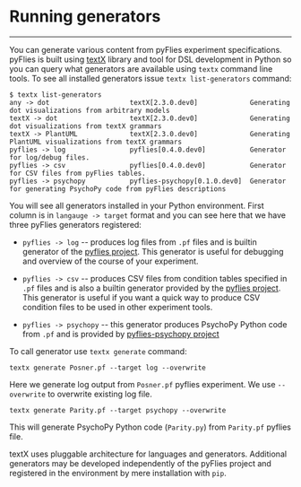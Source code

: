 # Running generators

---

You can generate various content from pyFlies experiment specifications. pyFlies
is built using [textX](https://github.com/textX/textX) library and tool for DSL
development in Python so you can query what generators are available using
`textx` command line tools. To see all installed generators issue `textx
list-generators` command:

    $ textx list-generators                   
    any -> dot                    textX[2.3.0.dev0]             Generating dot visualizations from arbitrary models
    textX -> dot                  textX[2.3.0.dev0]             Generating dot visualizations from textX grammars
    textX -> PlantUML             textX[2.3.0.dev0]             Generating PlantUML visualizations from textX grammars
    pyflies -> log                pyflies[0.4.0.dev0]           Generator for log/debug files.
    pyflies -> csv                pyflies[0.4.0.dev0]           Generator for CSV files from pyFlies tables.
    pyflies -> psychopy           pyflies-psychopy[0.1.0.dev0]  Generator for generating PsychoPy code from pyFlies descriptions


You will see all generators installed in your Python environment. First column
is in `langauge -> target` format and you can see here that we have three
pyFlies generators registered:

- `pyflies -> log` -- produces log files from `.pf` files and is builtin
  generator of the [pyflies project](https://github.com/pyflies/pyflies). This
  generator is useful for debugging and overview of the course of your
  experiment.
  
- `pyflies -> csv` -- produces CSV files from condition tables specified in
  `.pf` files and is also a builtin generator provided by the [pyflies
  project](https://github.com/pyflies/pyflies). This generator is useful if you
  want a quick way to produce CSV condition files to be used in other experiment
  tools.
  
- `pyflies -> psychopy` -- this generator produces PsychoPy Python code from
  `.pf` and is provided by [pyflies-psychopy
  project](https://github.com/pyflies/pyflies-psychopy)


To call generator use `textx generate` command:


    textx generate Posner.pf --target log --overwrite
    
    
Here we generate log output from `Posner.pf` pyflies experiment. We use
`--overwrite` to overwrite existing log file.


    textx generate Parity.pf --target psychopy --overwrite
    
    
This will generate PsychoPy Python code (`Parity.py`) from `Parity.pf` pyflies
file.

textX uses pluggable architecture for languages and generators. Additional
generators may be developed independently of the pyFlies project and registered
in the environment by mere installation with `pip`.
